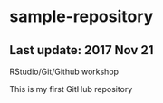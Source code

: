 # sample-repository
## Last update: 2017 Nov 21
RStudio/Git/Github workshop

This is my first GitHub repository